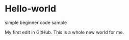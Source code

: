 # Hello-world
simple beginner code sample

My first edit in GitHub. This is a whole new world for me.
